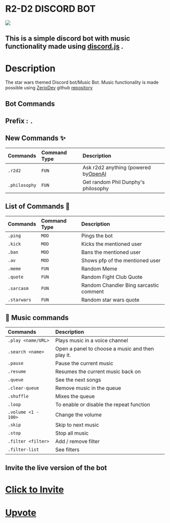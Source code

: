 # R2-D2 DISCORD BOT                         
<img src="https://i.imgur.com/7Mb8CAT.png" style="text-align: center;">

##  This is a simple discord bot with music functionality made using [discord.js](https://discord.js.org/#/) .
#

# Description
The star wars themed Discord bot/Music Bot.
Music functionality is made possible using
[ZerioDev](https://github.com/ZerioDev) github [repository](https://github.com/ZerioDev/Music-bot) 

## Bot Commands

## Prefix  :   `.`

## New Commands ✨
| Commands         | Command Type     | Description                                                              |
| :----------------| :----------------| :------------------------------------------------------------------------|
| `.r2d2`          | `FUN`            | Ask r2d2 anything (powered by[OpenAI](https://beta.openai.com/overview)  |
| `.philosophy`    | `FUN`            | Get random Phil Dunphy's philosophy                                      |
## List of Commands 📁


| Commands   | Command Type     | Description                            |
| :--------  | :----------------| :--------------------------------------|
| `.ping`    | `MOD`            | Pings the bot                          |
| `.kick`    | `MOD`            | Kicks the mentioned user               |
| `.ban`     | `MOD`            | Bans the mentioned user                |
| `.av`      | `MOD`            | Shows pfp of the mentioned user        |
| `.meme`    | `FUN`            | Random Meme                            |
| `.quote`   | `FUN`            | Random Fight Club Quote                |
| `.sarcasm` | `FUN`            | Random Chandler Bing sarcastic comment |
| `.starwars`| `FUN`            | Random star wars quote                 |

## 🎵 Music commands
| Commands              | Description                                      |
| :---------------------| :------------------------------------------------|
| `.play <name/URL>`    | Plays music in a voice channel                   |
| `.search <name>`      | Open a panel to choose a music and then play it. |
| `.pause`              | Pause the current music                          |
| `.resume`             | Resumes the current music back on                |
| `.queue`              | See the next songs                               |
| `.clear-queue`        | Remove music in the queue                        | 
| `.shuffle`            | Mixes the queue                                  |
| `.loop`               | To enable or disable the repeat function         |
| `.volume <1 - 100>`   | Change the volume                                |
| `.skip`               | Skip to next music                               |
| `.stop`               | Stop all music                                   |
| `.filter <filter>`    | Add / remove filter                              |
| `.filter-list`        | See filters                                      |


## Invite the live version of the bot
# [Click to Invite](https://discord.com/api/oauth2/authorize?client_id=854977056022331423&permissions=8&scope=bot)

# [Upvote](https://top.gg/bot/854977056022331423/vote)
